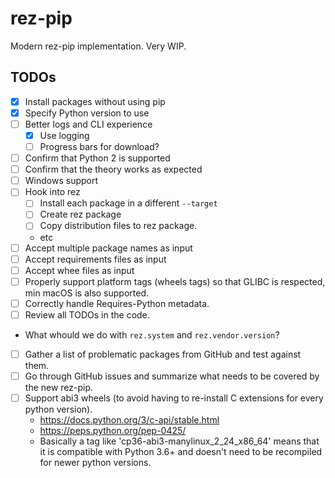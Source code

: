 # rez-pip
Modern rez-pip implementation. Very WIP.

## TODOs

* [x] Install packages without using pip
* [x] Specify Python version to use
* [ ] Better logs and CLI experience
    * [x] Use logging
    * [ ] Progress bars for download?
* [ ] Confirm that Python 2 is supported
* [ ] Confirm that the theory works as expected
* [ ] Windows support
* [ ] Hook into rez
    * [ ] Install each package in a different `--target`
    * [ ] Create rez package
    * [ ] Copy distribution files to rez package.
    * etc
* [ ] Accept multiple package names as input
* [ ] Accept requirements files as input
* [ ] Accept whee files as input
* [ ] Properly support platform tags (wheels tags) so that GLIBC is respected, min macOS is also supported.
* [ ] Correctly handle Requires-Python metadata.
* [ ] Review all TODOs in the code.
* What whould we do with `rez.system` and `rez.vendor.version`?
* [ ] Gather a list of problematic packages from GitHub and test against them.
* [ ] Go through GitHub issues and summarize what needs to be covered by the new rez-pip.
* [ ] Support abi3 wheels (to avoid having to re-install C extensions for every python version).
    * https://docs.python.org/3/c-api/stable.html
    * https://peps.python.org/pep-0425/
    * Basically a tag like 'cp36-abi3-manylinux_2_24_x86_64' means
      that it is compatible with Python 3.6+ and doesn't need to be
      recompiled for newer python versions.
